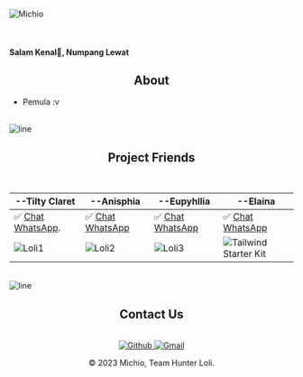 <!-- Banner -->
![Michio](https://telegra.ph/file/7e8e200fe459c7083076d.jpg)

<br>

<h4>Salam Kenal🗿, Numpang Lewat</h4>

<h2 align="center"><b>About</b></h2>

- Pemula :v

<br><img src="./src/line.gif" alt="line"/><br>

<h2 align="center"><b>Project Friends</b></h2>

<br>

--Tilty Claret   | --Anisphia | --Eupyhllia | --Elaina
------ | ------ | ------ | ------
✅ [Chat WhatsApp](https://wa.me/6288221554874). | ✅ [Chat WhatsApp](https://telegra.ph/file/f575673185cd61c06e09f.jpg) | ✅ [Chat WhatsApp](https://telegra.ph/file/f1d520cc00dd2b6556671.jpg) | ✅ [Chat WhatsApp](https://telegra.ph/file/55121fd48d3a0be98627f.jpg)
![Loli1](https://telegra.ph/file/a4432e5d02d749e78a21b.jpg) | ![Loli2](https://telegra.ph/file/f575673185cd61c06e09f.jpg) | ![Loli3](https://telegra.ph/file/f1d520cc00dd2b6556671.jpg)| ![Tailwind Starter Kit](https://telegra.ph/file/55121fd48d3a0be98627f.jpg)

<br><img src="./src/line.gif" alt="line"/><br>

<h2 align="center"><b>Contact Us</b></h2><br>
<div align="center">
    <a href="https://github.com/Michio-01">
        <img alt="Github" src="https://img.shields.io/badge/GitHub-%2312100E.svg?&style=for-the-badge&logo=Github&logoColor=white" /> 
    </a>
    <a href="Michio-01@gmail.com">
        <img alt="Gmail" src="https://img.shields.io/badge/Gmail-D14836?style=for-the-badge&logo=gmail&logoColor=white" />
    </a>
</div>

<p align="center"> © 2023 Michio, Team Hunter Loli. </p>
